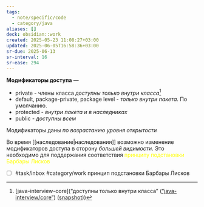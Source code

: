 ```yaml
---
tags:
  - note/specific/code
  - category/java
aliases: []
deck: obsidian::work
created: 2025-05-23 11:08:27+03:00
updated: 2025-06-05T16:58:36+03:00
sr-due: 2025-06-13
sr-interval: 16
sr-ease: 294
---
```


**Модификаторы доступа**
—
- private - члены класса *доступны только внутри класса*[^1]
- default, package-private, package level - *только внутри пакета*. По умолчанию.
- protected - *внутри пакета и в наследниках*
- public - *доступны всем*

Модификаторы даны *по возрастанию уровня открытости*

Во время [[наследование|наследования]] возможно изменение модификаторов доступа в сторону *большей видимости*. Это необходимо для поддержания соответствия <font color="#ffff00">принципу подстановки Барбары Лисков</font>

- [ ] #task/inbox #category/work принцип подстановки Барбары Лисков

[^1]: [java-interview-core](“доступны только внутри класса” ([“java-interview/core”](zotero://select/library/items/T3X9ZD57)) ([snapshot](zotero://open-pdf/library/items/2GAN5TQF?sel=p%3Anth-child(11)&annotation=J3S4XW6X)))
